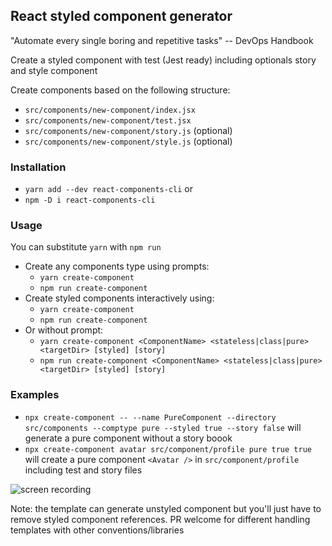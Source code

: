 ## React styled component generator

"Automate every single boring and repetitive tasks" -- DevOps Handbook

Create a styled component with test (Jest ready) including optionals story and style
component

Create components based on the following structure:
- `src/components/new-component/index.jsx`
- `src/components/new-component/test.jsx`
- `src/components/new-component/story.js` (optional)
- `src/components/new-component/style.js` (optional)

### Installation
- `yarn add --dev react-components-cli`
or
- `npm -D i react-components-cli`

### Usage
You can substitute `yarn` with `npm run`
- Create any components type using prompts: 
    - `yarn create-component`
    - `npm run create-component`
- Create styled components interactively using: 
    - `yarn create-component`
    - `npm run create-component` 
- Or without prompt: 
    - `yarn create-component <ComponentName> <stateless|class|pure> <targetDir> [styled] [story]`
    - `npm run create-component <ComponentName> <stateless|class|pure> <targetDir> [styled] [story]`
    
### Examples

- `npx create-component -- --name PureComponent --directory src/components --comptype pure --styled true --story false` will generate a pure component without a story boook
- `npx create-component avatar src/component/profile pure true true` will create a pure component `<Avatar />` in `src/component/profile` including test and story files

![screen recording](http://g.recordit.co/XMuQeSSrgy.gif)

Note: the template can generate unstyled component but you'll just have to remove styled component references.
PR welcome for different handling templates with other conventions/libraries

